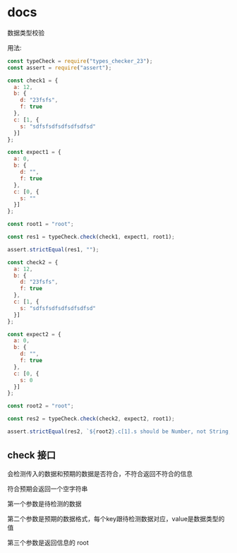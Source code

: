 # docs

数据类型校验

用法:

```js
const typeCheck = require("types_checker_23");
const assert = require("assert");

const check1 = {
  a: 12,
  b: {
    d: "23fsfs",
    f: true
  },
  c: [1, {
    s: "sdfsfsdfsdfsdfsdfsd"
  }]
};

const expect1 = {
  a: 0,
  b: {
    d: "",
    f: true
  },
  c: [0, {
    s: ""
  }]
};

const root1 = "root";

const res1 = typeCheck.check(check1, expect1, root1);

assert.strictEqual(res1, "");

const check2 = {
  a: 12,
  b: {
    d: "23fsfs",
    f: true
  },
  c: [1, {
    s: "sdfsfsdfsdfsdfsdfsd"
  }]
};

const expect2 = {
  a: 0,
  b: {
    d: "",
    f: true
  },
  c: [0, {
    s: 0
  }]
};

const root2 = "root";

const res2 = typeCheck.check(check2, expect2, root1);

assert.strictEqual(res2, `${root2}.c[1].s should be Number, not String;`);
```

## check 接口

会检测传入的数据和预期的数据是否符合，不符合返回不符合的信息

符合预期会返回一个空字符串

第一个参数是待检测的数据

第二个参数是预期的数据格式，每个key跟待检测数据对应，value是数据类型的值

第三个参数是返回信息的 root

